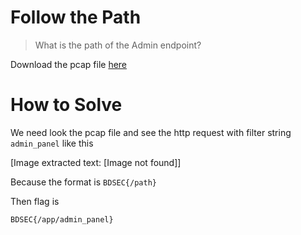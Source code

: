 # Follow the Path

> What is the path of the Admin endpoint?

Download the pcap file [here](file/challenge.zip)

# How to Solve

We need look the pcap file and see the http request with filter string `admin_panel` like this


[Image extracted text: [Image not found]]


Because the format is `BDSEC{/path}`

Then flag is

```
BDSEC{/app/admin_panel}
```